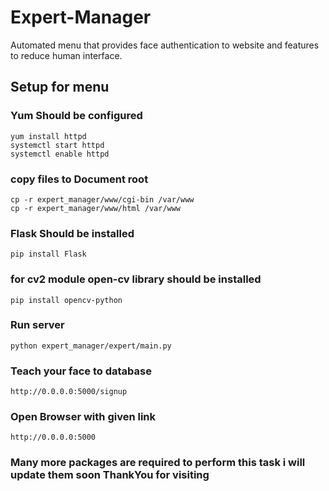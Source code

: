 # Expert-Manager
Automated menu that provides face authentication to website and features to reduce human interface.

## Setup for menu

### Yum Should be configured

```
yum install httpd
systemctl start httpd
systemctl enable httpd
```

### copy files to Document root

```
cp -r expert_manager/www/cgi-bin /var/www
cp -r expert_manager/www/html /var/www
```

### Flask Should be installed

```
pip install Flask
```
### for cv2 module open-cv library should be installed

```
pip install opencv-python
```



### Run server

```
python expert_manager/expert/main.py
```

### Teach your face to database
```
http://0.0.0.0:5000/signup
```


### Open Browser with given link
```
http://0.0.0.0:5000
```

### Many more packages are required to perform this task i will update them soon ThankYou for visiting


